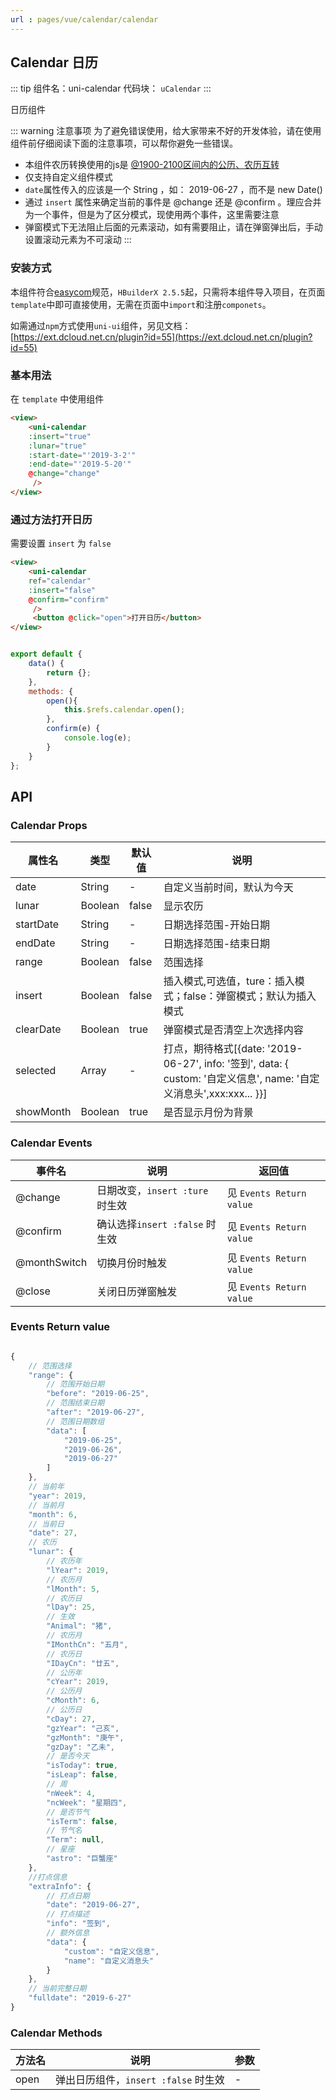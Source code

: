 ```yaml
---
url : pages/vue/calendar/calendar
---
```


## Calendar 日历
::: tip 组件名：uni-calendar
代码块： `uCalendar`
:::

日历组件

::: warning 注意事项
为了避免错误使用，给大家带来不好的开发体验，请在使用组件前仔细阅读下面的注意事项，可以帮你避免一些错误。
- 本组件农历转换使用的js是 [@1900-2100区间内的公历、农历互转](https://github.com/jjonline/calendar.js)  
- 仅支持自定义组件模式
- `date`属性传入的应该是一个 String ，如： 2019-06-27 ，而不是 new Date()
- 通过 `insert` 属性来确定当前的事件是 @change 还是 @confirm 。理应合并为一个事件，但是为了区分模式，现使用两个事件，这里需要注意
- 弹窗模式下无法阻止后面的元素滚动，如有需要阻止，请在弹窗弹出后，手动设置滚动元素为不可滚动
:::

### 安装方式

本组件符合[easycom](https://uniapp.dcloud.io/collocation/pages?id=easycom)规范，`HBuilderX 2.5.5`起，只需将本组件导入项目，在页面`template`中即可直接使用，无需在页面中`import`和注册`componets`。

如需通过`npm`方式使用`uni-ui`组件，另见文档：[https://ext.dcloud.net.cn/plugin?id=55](https://ext.dcloud.net.cn/plugin?id=55)

### 基本用法

在 ``template`` 中使用组件

```html
<view>
	<uni-calendar 
	:insert="true"
	:lunar="true" 
	:start-date="'2019-3-2'"
	:end-date="'2019-5-20'"
	@change="change"
	 />
</view>
```

### 通过方法打开日历

需要设置 `insert` 为 `false`

```html
<view>
	<uni-calendar 
	ref="calendar"
	:insert="false"
	@confirm="confirm"
	 />
	 <button @click="open">打开日历</button>
</view>
```

```javascript

export default {
	data() {
		return {};
	},
	methods: {
		open(){
			this.$refs.calendar.open();
		},
		confirm(e) {
			console.log(e);
		}
	}
};

```


## API

### Calendar Props

|  属性名	|    类型	| 默认值| 说明																													|
| ---		| ---		| ---	| ---																													|
| date		| String	|-		| 自定义当前时间，默认为今天																							|
| lunar		| Boolean	| false	| 显示农历																												|
| startDate	| String	|-		| 日期选择范围-开始日期																									|
| endDate	| String	|-		| 日期选择范围-结束日期																									|
| range		| Boolean	| false	| 范围选择																												|
| insert	| Boolean	| false	| 插入模式,可选值，ture：插入模式；false：弹窗模式；默认为插入模式														|
|clearDate	|Boolean	|true	|弹窗模式是否清空上次选择内容	|
| selected	| Array		|-		| 打点，期待格式[{date: '2019-06-27', info: '签到', data: { custom: '自定义信息', name: '自定义消息头',xxx:xxx... }}]	|
|showMonth	| Boolean	| true	| 是否显示月份为背景																									|

### Calendar Events

|  事件名		| 说明								|返回值|
| ---			| ---								|---|
| @change		|  日期改变，`insert :ture` 时生效	|见 `Events Return value`|
| @confirm		|  确认选择`insert :false` 时生效	|见 `Events Return value`|
| @monthSwitch	| 切换月份时触发					|见 `Events Return value`|
| @close		| 关闭日历弹窗触发					|见 `Events Return value`|

### Events Return value

```javascript

{
	// 范围选择
    "range": {	
		// 范围开始日期
        "before": "2019-06-25", 
		// 范围结束日期
        "after": "2019-06-27",  
		// 范围日期数组
        "data": [				
			"2019-06-25",
            "2019-06-26",
            "2019-06-27"
        ]
    },
	// 当前年
    "year": 2019,
	// 当前月
    "month": 6,
	// 当前日
    "date": 27,
	// 农历
    "lunar": {
		// 农历年
        "lYear": 2019,
		// 农历月
        "lMonth": 5,
		// 农历日
        "lDay": 25,
		// 生效
        "Animal": "猪",
		// 农历月
        "IMonthCn": "五月",
		// 农历日
        "IDayCn": "廿五",
		// 公历年
        "cYear": 2019,
		// 公历月
        "cMonth": 6,
		// 公历日
        "cDay": 27,
        "gzYear": "己亥",
        "gzMonth": "庚午",
        "gzDay": "乙未",
		// 是否今天
        "isToday": true,
        "isLeap": false,
		// 周
        "nWeek": 4,
        "ncWeek": "星期四",
		// 是否节气
        "isTerm": false,
		// 节气名
        "Term": null,
		// 星座
        "astro": "巨蟹座"
    },
	//打点信息
    "extraInfo": {
		// 打点日期
        "date": "2019-06-27",
		// 打点描述
        "info": "签到",
		// 额外信息
        "data": {
            "custom": "自定义信息",
            "name": "自定义消息头"
        }
    },
	// 当前完整日期
    "fulldate": "2019-6-27"
}

```

### Calendar Methods

| 方法名	|    说明	| 			参数						|
| ---		| ---		| ---									|
| open	| 弹出日历组件，`insert :false` 时生效|- 	|



